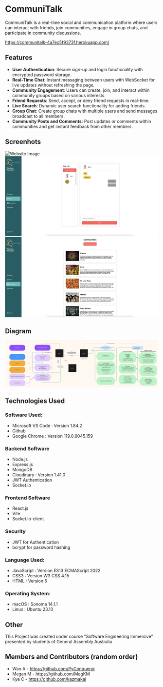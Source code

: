 # CommuniTalk

CommuniTalk is a real-time social and communication platform where users can interact with friends, join communities, engage in group chats, and participate in community discussions.

https://communitalk-4a7ec5f9373f.herokuapp.com/

## Features

- **User Authentication**: Secure sign-up and login functionality with encrypted password storage.
- **Real-Time Chat**: Instant messaging between users with WebSocket for live updates without refreshing the page.
- **Community Engagement**: Users can create, join, and interact within community groups based on various interests.
- **Friend Requests**: Send, accept, or deny friend requests in real-time.
- **Live Search**: Dynamic user search functionality for adding friends.
- **Group Chat**: Create group chats with multiple users and send messages broadcast to all members.
- **Community Posts and Comments**: Post updates or comments within communities and get instant feedback from other members.

## Screenhots

![Website Image](./public/Screenshots/Screenshot%201.png)
![Website Image](./public/Screenshots/Screenshot%203.png)
![Website Image](./public/Screenshots/Screenshot%202.png)

## Diagram

![Diagram Image](./public/Screenshots/Diagram.png)

## Technologies Used

### Software Used:
- Microsoft VS Code : Version 1.84.2
- Github
- Google Chrome : Version 119.0.6045.159

### Backend Software
- Node.js
- Express.js
- MongoDB
- Cloudinary : Version 1.41.0
- JWT Authentication
- Socket.io

### Frontend Software
- React.js
- Vite
- Socket.io-client

### Security
- JWT for Authentication
- bcrypt for password hashing

### Language Used:
- JavaScript : Version ES13 ECMAScript 2022
- CSS3 : Version W3 CSS 4.15
- HTML : Version 5

### Operating System:
- macOS : Sonoma 14.1.1
- Linux : Ubuntu 23.10

## Other
This Project was created under course "Software Engineering Immersive" presented by students of General Assembly Australia

## Members and Contributors (random order)
- Wan A - https://github.com/PyConqueror
- Megan M - https://github.com/MegKM 
- Kye C - https://github.com/kazmakai






